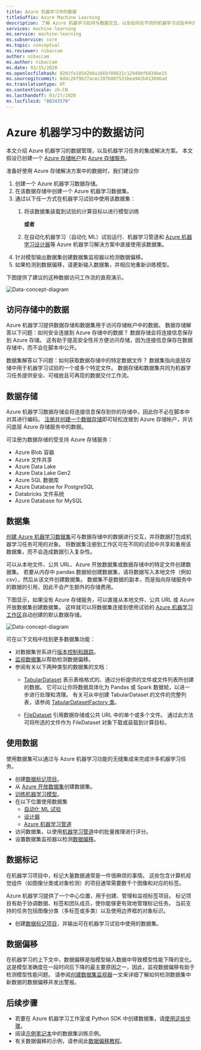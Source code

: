 ```yaml
---
title: Azure 机器学习中的数据
titleSuffix: Azure Machine Learning
description: 了解 Azure 机器学习如何与数据交互，以及如何在不同的机器学习试验中利用数据。
services: machine-learning
ms.service: machine-learning
ms.subservice: core
ms.topic: conceptual
ms.reviewer: nibaccam
author: nibaccam
ms.author: nibaccam
ms.date: 03/15/2020
ms.openlocfilehash: 8201fe105d2b8a166bf09821c12949bf6834be15
ms.sourcegitcommit: 6ddc26f9b27acec207b887531bea942b413046ad
ms.translationtype: HT
ms.contentlocale: zh-CN
ms.lasthandoff: 03/27/2020
ms.locfileid: "80343570"
---
```

# <a name="data-access-in-azure-machine-learning"></a>Azure 机器学习中的数据访问

本文介绍 Azure 机器学习的数据管理，以及机器学习任务的集成解决方案。 本文假设已创建一个 [Azure 存储帐户](/storage/common/storage-quickstart-create-account?tabs=azure-portal)和 [Azure 存储服务](/storage/common/storage-introduction)。

准备好使用 Azure 存储解决方案中的数据时，我们建议你

1. 创建一个 Azure 机器学习数据存储。
2. 在该数据存储中创建一个 Azure 机器学习数据集。 
3. 通过以下任一方式在机器学习试验中使用该数据集： 
    1. 将该数据集装载到试验的计算目标以进行模型训练

        **或者** 

    1. 在自动化机器学习（自动化 ML）试验运行、机器学习管道和 [Azure 机器学习设计器](concept-designer.md)等 Azure 机器学习解决方案中直接使用该数据集。
4. 针对模型输出数据集创建数据集监视器以检测数据偏移。 
5. 如果检测到数据偏移，请更新输入数据集，并相应地重新训练模型。

下图提供了建议的这种数据访问工作流的直观演示。

![Data-concept-diagram](./media/concept-data/data-concept-diagram.svg)

## <a name="access-data-in-storage"></a>访问存储中的数据

Azure 机器学习提供数据存储和数据集用于访问存储帐户中的数据。 数据存储解答以下问题：如何安全连接到 Azure 存储中的数据？ 数据存储会将连接信息保存到 Azure 存储。 这有助于提高安全性并方便访问存储，因为连接信息保存在数据存储中，而不会在脚本中公开。 

数据集解答以下问题：如何获取数据存储中的特定数据文件？ 数据集指向底层存储中用于机器学习试验的一个或多个特定文件。 数据存储和数据集共同为机器学习任务提供安全、可缩放且可再现的数据交付工作流。

## <a name="datastores"></a>数据存储

Azure 机器学习数据存储会将连接信息保存到你的存储中，因此你不必在脚本中对其进行编码。 [注册并创建一个数据存储](how-to-access-data.md)即可轻松连接到 Azure 存储帐户，并访问底层 Azure 存储服务中的数据。

可注册为数据存储的受支持 Azure 存储服务：
+ Azure Blob 容器
+ Azure 文件共享
+ Azure Data Lake
+ Azure Data Lake Gen2
+ Azure SQL 数据库
+ Azure Database for PostgreSQL
+ Databricks 文件系统
+ Azure Database for MySQL

## <a name="datasets"></a>数据集

[创建 Azure 机器学习数据集](how-to-create-register-datasets.md)可与数据存储中的数据进行交互，并将数据打包成机器学习任务可用的对象。 将数据集注册到工作区可在不同的试验中共享和重用该数据集，而不会造成数据引入复杂性。

可以从本地文件、公共 URL、Azure 开放数据集或数据存储中的特定文件创建数据集。 若要从内存中 pandas 数据帧创建数据集，请将数据写入本地文件（例如 csv），然后从该文件创建数据集。 数据集不是数据的副本，而是指向存储服务中的数据的引用，因此不会产生额外的存储费用。 

下图显示，如果没有 Azure 存储服务，可以直接从本地文件、公共 URL 或 Azure 开放数据集创建数据集。 这样就可以将数据集连接到使用试验的 [Azure 机器学习工作区](concept-workspace.md)自动创建的默认数据存储。

![Data-concept-diagram](./media/concept-data/dataset-workflow.svg)

可在以下文档中找到更多数据集功能：

+ 对数据集世系进行[版本控制和跟踪](how-to-version-track-datasets.md)。
+ [监视数据集](how-to-monitor-datasets.md)以帮助检测数据偏移。
+  参阅有关以下两种类型的数据集的文档：
    + [TabularDataset](https://docs.microsoft.com/python/api/azureml-core/azureml.data.tabulardataset?view=azure-ml-py) 表示表格格式的、通过分析提供的文件或文件列表所创建的数据。 它可以让你将数据具体化为 Pandas 或 Spark 数据帧，以进一步进行处理和清理。 有关可从中创建 TabularDataset 的文件的完整列表，请参阅 [TabularDatasetFactory 类](https://aka.ms/tabulardataset-api-reference)。

    + [FileDataset](https://docs.microsoft.com/python/api/azureml-core/azureml.data.file_dataset.filedataset?view=azure-ml-py) 引用数据存储或公共 URL 中的单个或多个文件。 通过此方法可将所选的文件作为 FileDataset 对象下载或装载到计算目标。

## <a name="work-with-your-data"></a>使用数据

使用数据集可以通过与 Azure 机器学习功能的无缝集成来完成许多机器学习任务。 

+ 创建[数据标记项目](#label)。
+ 从 [Azure 开放数据集](how-to-create-register-datasets.md#create-datasets-with-azure-open-datasets)创建数据集。
+ [训练机器学习模型](how-to-train-with-datasets.md)。
+ 在以下位置使用数据集 
     + [自动化 ML 试验](how-to-use-automated-ml-for-ml-models.md)
     + [设计器](tutorial-designer-automobile-price-train-score.md#import-data) 
     + [Azure 机器学习管道](how-to-create-your-first-pipeline.md)
+ 访问数据集，以使用[机器学习管道](how-to-create-your-first-pipeline.md)中的批量推理进行评分。
+ 设置数据集监视器以检测[数据偏移](#drift)。

<a name="label"></a>

## <a name="data-labeling"></a>数据标记

在机器学习项目中，标记大量数据通常是一件很麻烦的事情。 这些包含计算机视觉组件（如图像分类或对象检测）的项目通常需要数千个图像和对应的标签。

Azure 机器学习提供了一个中心位置，用于创建、管理和监视标签项目。 标记项目有助于协调数据、标签和团队成员，使你能够更有效地管理标记任务。 当前支持的任务包括图像分类（多标签或多类）以及使用边界框的对象标识。

+ 创建[数据标记项目](how-to-create-labeling-projects.md)，并输出可在机器学习试验中使用的数据集。

<a name="drift"></a>

## <a name="data-drift"></a>数据偏移

在机器学习的上下文中，数据偏移是指模型输入数据中导致模型性能下降的变化。 这是模型准确度在一段时间后下降的最主要原因之一，因此，监视数据偏移有助于检测模型性能问题。
请参阅[创建数据集监视器](how-to-monitor-datasets.md)一文来详细了解如何检测数据集中新数据的数据偏移并发出警报。

## <a name="next-steps"></a>后续步骤 

+ 若要在 Azure 机器学习工作室或 Python SDK 中创建数据集，请[使用这些步骤](how-to-create-register-datasets.md)。
+ 阅读[示例笔记本](https://aka.ms/dataset-tutorial)中的数据集训练示例。
+ 有关数据偏移的示例，请参阅此[数据偏移教程](https://aka.ms/datadrift-notebook)。
